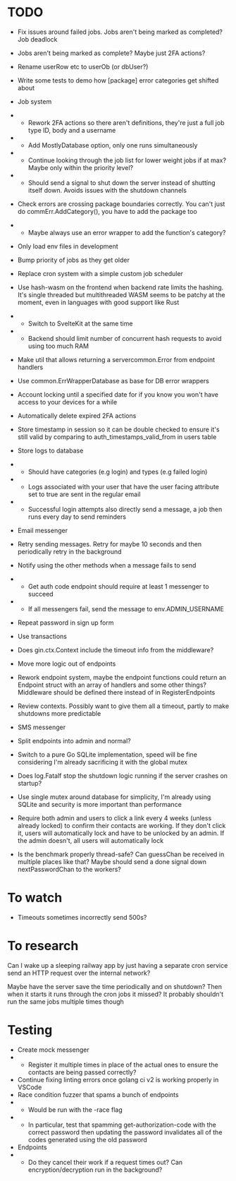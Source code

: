 # TODO

-   Fix issues around failed jobs. Jobs aren't being marked as completed? Job deadlock
-   Jobs aren't being marked as complete? Maybe just 2FA actions?
-   Rename userRow etc to userOb (or dbUser?)
-   Write some tests to demo how [package] error categories get shifted about
-   Job system
-   -   Rework 2FA actions so there aren't definitions, they're just a full job type ID, body and a username
-   -   Add MostlyDatabase option, only one runs simultaneously
-   -   Continue looking through the job list for lower weight jobs if at max? Maybe only within the priority level?
-   -   Should send a signal to shut down the server instead of shutting itself down. Avoids issues with the shutdown channels
-   Check errors are crossing package boundaries correctly. You can't just do commErr.AddCategory(<func name>), you have to add the package too
-   -   Maybe always use an error wrapper to add the function's category?
-   Only load env files in development
-   Bump priority of jobs as they get older
-   Replace cron system with a simple custom job scheduler
-   Use hash-wasm on the frontend when backend rate limits the hashing. It's single threaded but multithreaded WASM seems to be patchy at the moment, even in languages with good support like Rust
-   -   Switch to SvelteKit at the same time
-   -   Backend should limit number of concurrent hash requests to avoid using too much RAM
-   Make util that allows returning a servercommon.Error from endpoint handlers
-   Use common.ErrWrapperDatabase as base for DB error wrappers
-   Account locking until a specified date for if you know you won't have access to your devices for a while
-   Automatically delete expired 2FA actions
-   Store timestamp in session so it can be double checked to ensure it's still valid by comparing to auth_timestamps_valid_from in users table
-   Store logs to database
-   -   Should have categories (e.g login) and types (e.g failed login)
-   -   Logs associated with your user that have the user facing attribute set to true are sent in the regular email
-   -   Successful login attempts also directly send a message, a job then runs every day to send reminders
-   Email messenger
-   Retry sending messages. Retry for maybe 10 seconds and then periodically retry in the background
-   Notify using the other methods when a message fails to send
-   -   Get auth code endpoint should require at least 1 messenger to succeed
-   -   If all messengers fail, send the message to env.ADMIN_USERNAME
-   Repeat password in sign up form
-   Use transactions
-   Does gin.ctx.Context include the timeout info from the middleware?
-   Move more logic out of endpoints
-   Rework endpoint system, maybe the endpoint functions could return an Endpoint struct with an array of handlers and some other things? Middleware should be defined there instead of in RegisterEndpoints
-   Review contexts. Possibly want to give them all a timeout, partly to make shutdowns more predictable
-   SMS messenger
-   Split endpoints into admin and normal?
-   Switch to a pure Go SQLite implementation, speed will be fine considering I'm already sacrificing it with the global mutex
-   Does log.Fatalf stop the shutdown logic running if the server crashes on startup?
-   Use single mutex around database for simplicity, I'm already using SQLite and security is more important than performance
-   Require both admin and users to click a link every 4 weeks (unless already locked) to confirm their contacts are working. If they don't click it, users will automatically lock and have to be unlocked by an admin. If the admin doesn't, all users will automatically lock

-   Is the benchmark properly thread-safe? Can guessChan be received in multiple places like that? Maybe should send a done signal down nextPasswordChan to the workers?

# To watch

-   Timeouts sometimes incorrectly send 500s?

# To research

Can I wake up a sleeping railway app by just having a separate cron service send an HTTP request over the internal network?

Maybe have the server save the time periodically and on shutdown? Then when it starts it runs through the cron jobs it missed? It probably shouldn't run the same jobs multiple times though

# Testing

-   Create mock messenger
-   -   Register it multiple times in place of the actual ones to ensure the contacts are being passed correctly?
-   Continue fixing linting errors once golang ci v2 is working properly in VSCode
-   Race condition fuzzer that spams a bunch of endpoints
-   -   Would be run with the -race flag
-   -   In particular, test that spamming get-authorization-code with the correct password then updating the password invalidates all of the codes generated using the old password
-   Endpoints
-   -   Do they cancel their work if a request times out? Can encryption/decryption run in the background?
